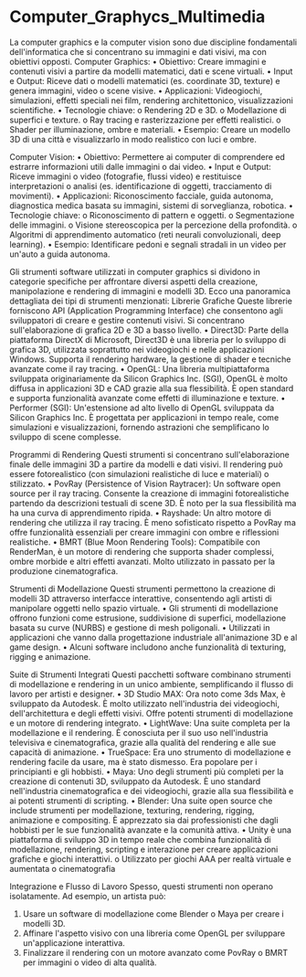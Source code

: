 # Computer_Graphycs_Multimedia
La computer graphics e la computer vision sono due discipline fondamentali dell'informatica che si concentrano su immagini e dati visivi, ma con obiettivi opposti. 
Computer Graphics:
•	Obiettivo: Creare immagini e contenuti visivi a partire da modelli matematici, dati e scene virtuali.
•	Input e Output: Riceve dati o modelli matematici (es. coordinate 3D, texture) e genera immagini, video o scene visive.
•	Applicazioni: Videogiochi, simulazioni, effetti speciali nei film, rendering architettonico, visualizzazioni scientifiche.
•	Tecnologie chiave:
o	Rendering 2D e 3D.
o	Modellazione di superfici e texture.
o	Ray tracing e rasterizzazione per effetti realistici.
o	Shader per illuminazione, ombre e materiali.
•	Esempio: Creare un modello 3D di una città e visualizzarlo in modo realistico con luci e ombre.

Computer Vision:
•	Obiettivo: Permettere ai computer di comprendere ed estrarre informazioni utili dalle immagini o dai video.
•	Input e Output: Riceve immagini o video (fotografie, flussi video) e restituisce interpretazioni o analisi (es. identificazione di oggetti, tracciamento di movimenti).
•	Applicazioni: Riconoscimento facciale, guida autonoma, diagnostica medica basata su immagini, sistemi di sorveglianza, robotica.
•	Tecnologie chiave:
o	Riconoscimento di pattern e oggetti.
o	Segmentazione delle immagini.
o	Visione stereoscopica per la percezione della profondità.
o	Algoritmi di apprendimento automatico (reti neurali convoluzionali, deep learning).
•	Esempio: Identificare pedoni e segnali stradali in un video per un'auto a guida autonoma.

 
Gli strumenti software utilizzati in computer graphics si dividono in categorie specifiche per affrontare diversi aspetti della creazione, manipolazione e rendering di immagini e modelli 3D. Ecco una panoramica dettagliata dei tipi di strumenti menzionati:
Librerie Grafiche
Queste librerie forniscono API (Application Programming Interface) che consentono agli sviluppatori di creare e gestire contenuti visivi. Si concentrano sull'elaborazione di grafica 2D e 3D a basso livello.
•	Direct3D: Parte della piattaforma DirectX di Microsoft, Direct3D è una libreria per lo sviluppo di grafica 3D, utilizzata soprattutto nei videogiochi e nelle applicazioni Windows. Supporta il rendering hardware, la gestione di shader e tecniche avanzate come il ray tracing.
•	OpenGL: Una libreria multipiattaforma sviluppata originariamente da Silicon Graphics Inc. (SGI), OpenGL è molto diffusa in applicazioni 3D e CAD grazie alla sua flessibilità. È open standard e supporta funzionalità avanzate come effetti di illuminazione e texture.
•	Performer (SGI): Un'estensione ad alto livello di OpenGL sviluppata da Silicon Graphics Inc. È progettata per applicazioni in tempo reale, come simulazioni e visualizzazioni, fornendo astrazioni che semplificano lo sviluppo di scene complesse.

Programmi di Rendering
Questi strumenti si concentrano sull'elaborazione finale delle immagini 3D a partire da modelli e dati visivi. Il rendering può essere fotorealistico (con simulazioni realistiche di luce e materiali) o stilizzato.
•	PovRay (Persistence of Vision Raytracer): Un software open source per il ray tracing. Consente la creazione di immagini fotorealistiche partendo da descrizioni testuali di scene 3D. È noto per la sua flessibilità ma ha una curva di apprendimento ripida.
•	Rayshade: Un altro motore di rendering che utilizza il ray tracing. È meno sofisticato rispetto a PovRay ma offre funzionalità essenziali per creare immagini con ombre e riflessioni realistiche.
•	BMRT (Blue Moon Rendering Tools): Compatibile con RenderMan, è un motore di rendering che supporta shader complessi, ombre morbide e altri effetti avanzati. Molto utilizzato in passato per la produzione cinematografica.

Strumenti di Modellazione
Questi strumenti permettono la creazione di modelli 3D attraverso interfacce interattive, consentendo agli artisti di manipolare oggetti nello spazio virtuale.
•	Gli strumenti di modellazione offrono funzioni come estrusione, suddivisione di superfici, modellazione basata su curve (NURBS) e gestione di mesh poligonali.
•	Utilizzati in applicazioni che vanno dalla progettazione industriale all'animazione 3D e al game design.
•	Alcuni software includono anche funzionalità di texturing, rigging e animazione.

Suite di Strumenti Integrati
Questi pacchetti software combinano strumenti di modellazione e rendering in un unico ambiente, semplificando il flusso di lavoro per artisti e designer.
•	3D Studio MAX: Ora noto come 3ds Max, è sviluppato da Autodesk. È molto utilizzato nell'industria dei videogiochi, dell'architettura e degli effetti visivi. Offre potenti strumenti di modellazione e un motore di rendering integrato.
•	LightWave: Una suite completa per la modellazione e il rendering. È conosciuta per il suo uso nell'industria televisiva e cinematografica, grazie alla qualità del rendering e alle sue capacità di animazione.
•	TrueSpace: Era uno strumento di modellazione e rendering facile da usare, ma è stato dismesso. Era popolare per i principianti e gli hobbisti.
•	Maya: Uno degli strumenti più completi per la creazione di contenuti 3D, sviluppato da Autodesk. È uno standard nell'industria cinematografica e dei videogiochi, grazie alla sua flessibilità e ai potenti strumenti di scripting.
•	Blender: Una suite open source che include strumenti per modellazione, texturing, rendering, rigging, animazione e compositing. È apprezzato sia dai professionisti che dagli hobbisti per le sue funzionalità avanzate e la comunità attiva.
•	Unity è una piattaforma di sviluppo 3D in tempo reale che combina funzionalità di modellazione, rendering, scripting e interazione per creare applicazioni grafiche e giochi interattivi.
o	Utilizzato per giochi AAA per realtà virtuale e aumentata o cinematografia

Integrazione e Flusso di Lavoro
Spesso, questi strumenti non operano isolatamente. Ad esempio, un artista può:
1.	Usare un software di modellazione come Blender o Maya per creare i modelli 3D.
2.	Affinare l'aspetto visivo con una libreria come OpenGL per sviluppare un'applicazione interattiva.
3.	Finalizzare il rendering con un motore avanzato come PovRay o BMRT per immagini o video di alta qualità.

